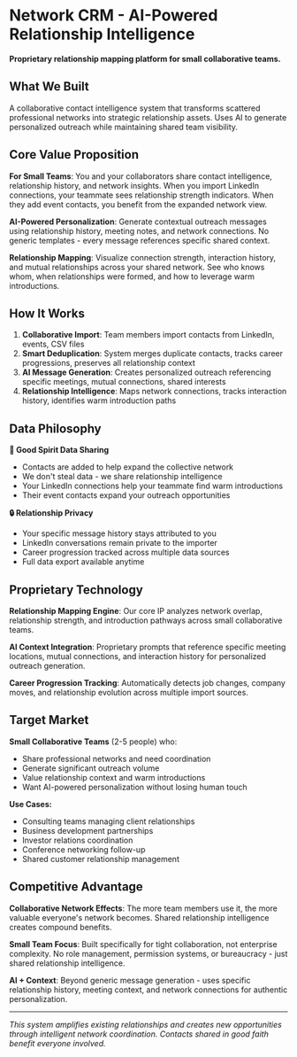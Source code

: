 # Network CRM - AI-Powered Relationship Intelligence

**Proprietary relationship mapping platform for small collaborative teams.**

## What We Built

A collaborative contact intelligence system that transforms scattered professional networks into strategic relationship assets. Uses AI to generate personalized outreach while maintaining shared team visibility.

## Core Value Proposition

**For Small Teams**: You and your collaborators share contact intelligence, relationship history, and network insights. When you import LinkedIn connections, your teammate sees relationship strength indicators. When they add event contacts, you benefit from the expanded network view.

**AI-Powered Personalization**: Generate contextual outreach messages using relationship history, meeting notes, and network connections. No generic templates - every message references specific shared context.

**Relationship Mapping**: Visualize connection strength, interaction history, and mutual relationships across your shared network. See who knows whom, when relationships were formed, and how to leverage warm introductions.

## How It Works

1. **Collaborative Import**: Team members import contacts from LinkedIn, events, CSV files
2. **Smart Deduplication**: System merges duplicate contacts, tracks career progressions, preserves all relationship context
3. **AI Message Generation**: Creates personalized outreach referencing specific meetings, mutual connections, shared interests
4. **Relationship Intelligence**: Maps network connections, tracks interaction history, identifies warm introduction paths

## Data Philosophy

**🤝 Good Spirit Data Sharing**
- Contacts are added to help expand the collective network
- We don't steal data - we share relationship intelligence 
- Your LinkedIn connections help your teammate find warm introductions
- Their event contacts expand your outreach opportunities

**🔒 Relationship Privacy**
- Your specific message history stays attributed to you
- LinkedIn conversations remain private to the importer
- Career progression tracked across multiple data sources
- Full data export available anytime

## Proprietary Technology

**Relationship Mapping Engine**: Our core IP analyzes network overlap, relationship strength, and introduction pathways across small collaborative teams.

**AI Context Integration**: Proprietary prompts that reference specific meeting locations, mutual connections, and interaction history for personalized outreach generation.

**Career Progression Tracking**: Automatically detects job changes, company moves, and relationship evolution across multiple import sources.

## Target Market

**Small Collaborative Teams** (2-5 people) who:
- Share professional networks and need coordination
- Generate significant outreach volume
- Value relationship context and warm introductions  
- Want AI-powered personalization without losing human touch

**Use Cases:**
- Consulting teams managing client relationships
- Business development partnerships
- Investor relations coordination
- Conference networking follow-up
- Shared customer relationship management

## Competitive Advantage

**Collaborative Network Effects**: The more team members use it, the more valuable everyone's network becomes. Shared relationship intelligence creates compound benefits.

**Small Team Focus**: Built specifically for tight collaboration, not enterprise complexity. No role management, permission systems, or bureaucracy - just shared relationship intelligence.

**AI + Context**: Beyond generic message generation - uses specific relationship history, meeting context, and network connections for authentic personalization.

---

*This system amplifies existing relationships and creates new opportunities through intelligent network coordination. Contacts shared in good faith benefit everyone involved.*